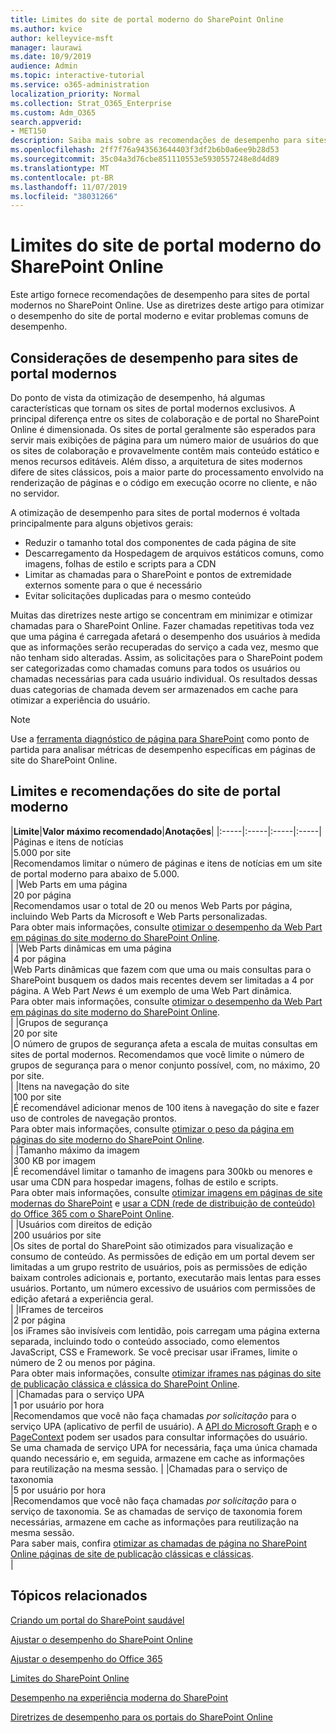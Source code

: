 ```yaml
---
title: Limites do site de portal moderno do SharePoint Online
ms.author: kvice
author: kelleyvice-msft
manager: laurawi
ms.date: 10/9/2019
audience: Admin
ms.topic: interactive-tutorial
ms.service: o365-administration
localization_priority: Normal
ms.collection: Strat_O365_Enterprise
ms.custom: Adm_O365
search.appverid:
- MET150
description: Saiba mais sobre as recomendações de desempenho para sites modernos no SharePoint Online.
ms.openlocfilehash: 2ff7f76a943563644403f3df2b6b0a6ee9b28d53
ms.sourcegitcommit: 35c04a3d76cbe851110553e5930557248e8d4d89
ms.translationtype: MT
ms.contentlocale: pt-BR
ms.lasthandoff: 11/07/2019
ms.locfileid: "38031266"
---
```

# <a name="sharepoint-online-modern-portal-site-limits"></a>Limites do site de portal moderno do SharePoint Online

Este artigo fornece recomendações de desempenho para sites de portal modernos no SharePoint Online. Use as diretrizes deste artigo para otimizar o desempenho do site de portal moderno e evitar problemas comuns de desempenho.

## <a name="performance-considerations-for-modern-portal-sites"></a>Considerações de desempenho para sites de portal modernos

Do ponto de vista da otimização de desempenho, há algumas características que tornam os sites de portal modernos exclusivos. A principal diferença entre os sites de colaboração e de portal no SharePoint Online é dimensionada. Os sites de portal geralmente são esperados para servir mais exibições de página para um número maior de usuários do que os sites de colaboração e provavelmente contêm mais conteúdo estático e menos recursos editáveis. Além disso, a arquitetura de sites modernos difere de sites clássicos, pois a maior parte do processamento envolvido na renderização de páginas e o código em execução ocorre no cliente, e não no servidor.

A otimização de desempenho para sites de portal modernos é voltada principalmente para alguns objetivos gerais:

- Reduzir o tamanho total dos componentes de cada página de site
- Descarregamento da Hospedagem de arquivos estáticos comuns, como imagens, folhas de estilo e scripts para a CDN
- Limitar as chamadas para o SharePoint e pontos de extremidade externos somente para o que é necessário
- Evitar solicitações duplicadas para o mesmo conteúdo

Muitas das diretrizes neste artigo se concentram em minimizar e otimizar chamadas para o SharePoint Online. Fazer chamadas repetitivas toda vez que uma página é carregada afetará o desempenho dos usuários à medida que as informações serão recuperadas do serviço a cada vez, mesmo que não tenham sido alteradas. Assim, as solicitações para o SharePoint podem ser categorizadas como chamadas comuns para todos os usuários ou chamadas necessárias para cada usuário individual. Os resultados dessas duas categorias de chamada devem ser armazenados em cache para otimizar a experiência do usuário.

>[!NOTE]
>Use a [ferramenta diagnóstico de página para SharePoint](https://aka.ms/perftool) como ponto de partida para analisar métricas de desempenho específicas em páginas de site do SharePoint Online.

## <a name="modern-portal-site-limits-and-recommendations"></a>Limites e recomendações do site de portal moderno

|**Limite**|**Valor máximo recomendado**|**Anotações**|
|:-----|:-----|:-----|:-----|
|Páginas e itens de notícias  <br/> |5.000 por site  <br/> |Recomendamos limitar o número de páginas e itens de notícias em um site de portal moderno para abaixo de 5.000.  <br/> |
|Web Parts em uma página  <br/> |20 por página  <br/> |Recomendamos usar o total de 20 ou menos Web Parts por página, incluindo Web Parts da Microsoft e Web Parts personalizadas. <br/> Para obter mais informações, consulte [otimizar o desempenho da Web Part em páginas do site moderno do SharePoint Online](modern-web-part-optimization.md).  <br/> |
|Web Parts dinâmicas em uma página  <br/> |4 por página  <br/> |Web Parts dinâmicas que fazem com que uma ou mais consultas para o SharePoint busquem os dados mais recentes devem ser limitadas a 4 por página. A Web Part _News_ é um exemplo de uma Web Part dinâmica. <br/> Para obter mais informações, consulte [otimizar o desempenho da Web Part em páginas do site moderno do SharePoint Online](modern-web-part-optimization.md).    <br/> |
|Grupos de segurança  <br/> |20 por site  <br/> |O número de grupos de segurança afeta a escala de muitas consultas em sites de portal modernos. Recomendamos que você limite o número de grupos de segurança para o menor conjunto possível, com, no máximo, 20 por site.  <br/> |
|Itens na navegação do site  <br/> |100 por site  <br/> |É recomendável adicionar menos de 100 itens à navegação do site e fazer uso de controles de navegação prontos.  <br/> Para obter mais informações, consulte [otimizar o peso da página em páginas do site moderno do SharePoint Online](modern-page-weight-optimization.md). <br/> |
|Tamanho máximo da imagem  <br/> |300 KB por imagem  <br/> |É recomendável limitar o tamanho de imagens para 300kb ou menores e usar uma CDN para hospedar imagens, folhas de estilo e scripts. <br/>Para obter mais informações, consulte [otimizar imagens em páginas de site modernas do SharePoint](modern-image-optimization.md) e [usar a CDN (rede de distribuição de conteúdo) do Office 365 com o SharePoint Online](use-office-365-cdn-with-spo.md).  <br/> |
|Usuários com direitos de edição  <br/> |200 usuários por site  <br/> |Os sites de portal do SharePoint são otimizados para visualização e consumo de conteúdo. As permissões de edição em um portal devem ser limitadas a um grupo restrito de usuários, pois as permissões de edição baixam controles adicionais e, portanto, executarão mais lentas para esses usuários. Portanto, um número excessivo de usuários com permissões de edição afetará a experiência geral. <br/> |
|IFrames de terceiros  <br/> |2 por página  <br/> |os iFrames são invisíveis com lentidão, pois carregam uma página externa separada, incluindo todo o conteúdo associado, como elementos JavaScript, CSS e Framework. Se você precisar usar iFrames, limite o número de 2 ou menos por página.<br/> Para obter mais informações, consulte [otimizar iframes nas páginas do site de publicação clássica e clássica do SharePoint Online](modern-iframe-optimization.md). <br/> |
|Chamadas para o serviço UPA  <br/> |1 por usuário por hora  <br/> |Recomendamos que você não faça chamadas _por solicitação_ para o serviço UPA (aplicativo de perfil de usuário). A [API do Microsoft Graph](https://docs.microsoft.com/graph/call-api) e o [PageContext](https://docs.microsoft.com/javascript/api/sp-page-context/pagecontext?view=sp-typescript-latest) podem ser usados para consultar informações do usuário.  <br/> Se uma chamada de serviço UPA for necessária, faça uma única chamada quando necessário e, em seguida, armazene em cache as informações para reutilização na mesma sessão. |
|Chamadas para o serviço de taxonomia  <br/> |5 por usuário por hora  <br/> |Recomendamos que você não faça chamadas _por solicitação_ para o serviço de taxonomia. Se as chamadas de serviço de taxonomia forem necessárias, armazene em cache as informações para reutilização na mesma sessão. <br/> Para saber mais, confira [otimizar as chamadas de página no SharePoint Online páginas de site de publicação clássicas e clássicas](modern-page-call-optimization.md). <br/> |

## <a name="related-topics"></a>Tópicos relacionados

[Criando um portal do SharePoint saudável](https://docs.microsoft.com/sharepoint/portal-health)

[Ajustar o desempenho do SharePoint Online](tune-sharepoint-online-performance.md)

[Ajustar o desempenho do Office 365](tune-office-365-performance.md)

[Limites do SharePoint Online](https://docs.microsoft.com/office365/servicedescriptions/sharepoint-online-service-description/sharepoint-online-limits)

[Desempenho na experiência moderna do SharePoint](https://docs.microsoft.com/sharepoint/modern-experience-performance)

[Diretrizes de desempenho para os portais do SharePoint Online](https://docs.microsoft.com/sharepoint/dev/solution-guidance/portal-performance)
